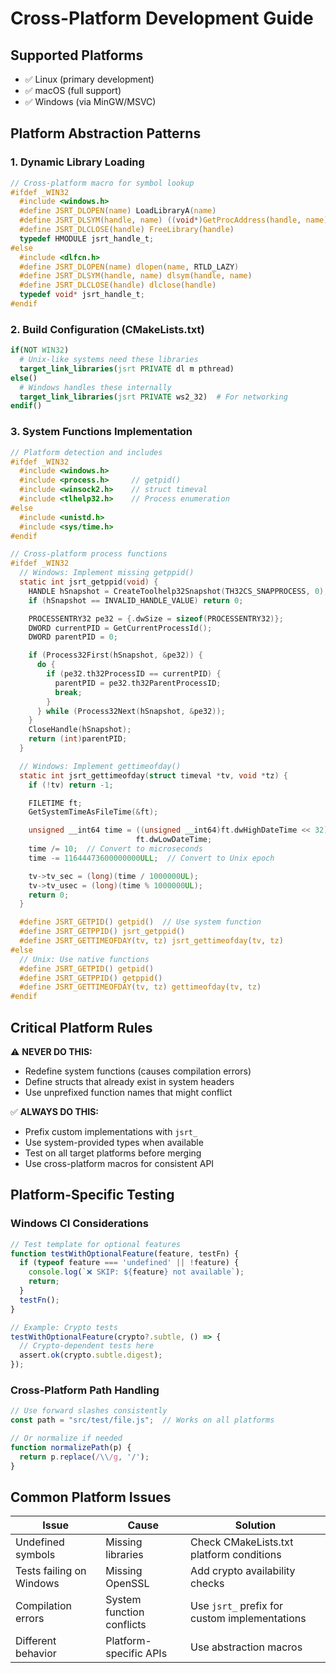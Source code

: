 # Cross-Platform Development Guide

## Supported Platforms
- ✅ Linux (primary development)
- ✅ macOS (full support)
- ✅ Windows (via MinGW/MSVC)

## Platform Abstraction Patterns

### 1. Dynamic Library Loading
```c
// Cross-platform macro for symbol lookup
#ifdef _WIN32
  #include <windows.h>
  #define JSRT_DLOPEN(name) LoadLibraryA(name)
  #define JSRT_DLSYM(handle, name) ((void*)GetProcAddress(handle, name))
  #define JSRT_DLCLOSE(handle) FreeLibrary(handle)
  typedef HMODULE jsrt_handle_t;
#else
  #include <dlfcn.h>
  #define JSRT_DLOPEN(name) dlopen(name, RTLD_LAZY)
  #define JSRT_DLSYM(handle, name) dlsym(handle, name)
  #define JSRT_DLCLOSE(handle) dlclose(handle)
  typedef void* jsrt_handle_t;
#endif
```

### 2. Build Configuration (CMakeLists.txt)
```cmake
if(NOT WIN32)
  # Unix-like systems need these libraries
  target_link_libraries(jsrt PRIVATE dl m pthread)
else()
  # Windows handles these internally
  target_link_libraries(jsrt PRIVATE ws2_32)  # For networking
endif()
```

### 3. System Functions Implementation

```c
// Platform detection and includes
#ifdef _WIN32
  #include <windows.h>
  #include <process.h>     // getpid()
  #include <winsock2.h>    // struct timeval
  #include <tlhelp32.h>    // Process enumeration
#else
  #include <unistd.h>
  #include <sys/time.h>
#endif

// Cross-platform process functions
#ifdef _WIN32
  // Windows: Implement missing getppid()
  static int jsrt_getppid(void) {
    HANDLE hSnapshot = CreateToolhelp32Snapshot(TH32CS_SNAPPROCESS, 0);
    if (hSnapshot == INVALID_HANDLE_VALUE) return 0;

    PROCESSENTRY32 pe32 = {.dwSize = sizeof(PROCESSENTRY32)};
    DWORD currentPID = GetCurrentProcessId();
    DWORD parentPID = 0;

    if (Process32First(hSnapshot, &pe32)) {
      do {
        if (pe32.th32ProcessID == currentPID) {
          parentPID = pe32.th32ParentProcessID;
          break;
        }
      } while (Process32Next(hSnapshot, &pe32));
    }
    CloseHandle(hSnapshot);
    return (int)parentPID;
  }

  // Windows: Implement gettimeofday()
  static int jsrt_gettimeofday(struct timeval *tv, void *tz) {
    if (!tv) return -1;

    FILETIME ft;
    GetSystemTimeAsFileTime(&ft);

    unsigned __int64 time = ((unsigned __int64)ft.dwHighDateTime << 32) |
                            ft.dwLowDateTime;
    time /= 10;  // Convert to microseconds
    time -= 11644473600000000ULL;  // Convert to Unix epoch

    tv->tv_sec = (long)(time / 1000000UL);
    tv->tv_usec = (long)(time % 1000000UL);
    return 0;
  }

  #define JSRT_GETPID() getpid()  // Use system function
  #define JSRT_GETPPID() jsrt_getppid()
  #define JSRT_GETTIMEOFDAY(tv, tz) jsrt_gettimeofday(tv, tz)
#else
  // Unix: Use native functions
  #define JSRT_GETPID() getpid()
  #define JSRT_GETPPID() getppid()
  #define JSRT_GETTIMEOFDAY(tv, tz) gettimeofday(tv, tz)
#endif
```

## Critical Platform Rules

⚠️ **NEVER DO THIS:**
- Redefine system functions (causes compilation errors)
- Define structs that already exist in system headers
- Use unprefixed function names that might conflict

✅ **ALWAYS DO THIS:**
- Prefix custom implementations with `jsrt_`
- Use system-provided types when available
- Test on all target platforms before merging
- Use cross-platform macros for consistent API

## Platform-Specific Testing

### Windows CI Considerations
```javascript
// Test template for optional features
function testWithOptionalFeature(feature, testFn) {
  if (typeof feature === 'undefined' || !feature) {
    console.log(`❌ SKIP: ${feature} not available`);
    return;
  }
  testFn();
}

// Example: Crypto tests
testWithOptionalFeature(crypto?.subtle, () => {
  // Crypto-dependent tests here
  assert.ok(crypto.subtle.digest);
});
```

### Cross-Platform Path Handling
```javascript
// Use forward slashes consistently
const path = "src/test/file.js";  // Works on all platforms

// Or normalize if needed
function normalizePath(p) {
  return p.replace(/\\/g, '/');
}
```

## Common Platform Issues

| Issue | Cause | Solution |
|-------|-------|----------|
| Undefined symbols | Missing libraries | Check CMakeLists.txt platform conditions |
| Tests failing on Windows | Missing OpenSSL | Add crypto availability checks |
| Compilation errors | System function conflicts | Use `jsrt_` prefix for custom implementations |
| Different behavior | Platform-specific APIs | Use abstraction macros |
